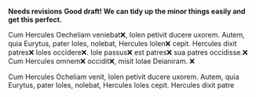 **Needs revisions**
**Good draft!  We can tidy up the minor things easily and get this perfect.**

Cum Hercules Oecheliam veniebat❌, Iolen petivit ducere uxorem. Autem, quia Eurytus, pater Ioles, nolebat, Hercules Iolen❌ cepit. Hercules dixit patres❌ Ioles occidere❌. Iole passus❌ est patres❌ sua patres occidisse.❌ Cum Hercules omnem❌ occidit❌, misit Iolae Deianiram. ❌

Cum Hercules Ocheliam venit, Iolen petivit ducere uxorem. Autem, quia Eurytus, pater Ioles, nolebat, Hercules Ioles cepit. Hercules dixit patre
